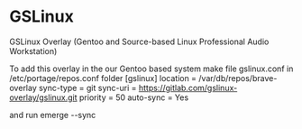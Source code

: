 # GSLinux
GSLinux Overlay (Gentoo and Source-based Linux Professional Audio Workstation)

To add this overlay in the our Gentoo based system make file gslinux.conf in /etc/portage/repos.conf folder
[gslinux]
location = /var/db/repos/brave-overlay
sync-type = git
sync-uri = https://gitlab.com/gslinux-overlay/gslinux.git
priority = 50
auto-sync = Yes

and run emerge --sync
